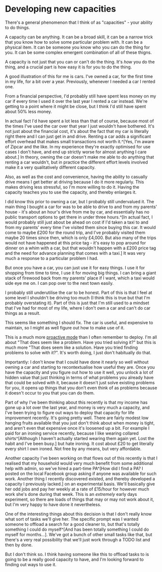 # Developing new capacities

There's a general phenomenon that I think of as "capacities" - your ability to do things.

A capacity can be anything. It can be a broad skill, it can be a narrow trick that you know how to solve some particular problem with. It can be a physical item. It can be someone you know who you can do the thing for you. It can be some complex emergent combination of all of these thigns.

A capacity is not just that you can or can't do the thing. It's *how* you do the thing, and a crucial part is how easy it is for you to do the thing.

A good illustration of this for me is cars. I've owned a car, for the first time in my life, for a bit over a year. Previously, whenever I needed a car I rented one.

From a financial perspective, I'd probably still have spent less money on my car if every time I used it over the last year I rented a car instead. We're getting to a point where it might be close, but I think I'd still have spent about 50% less money.

In actual fact I'd have spent a lot less than that of course, because most of the times I've used the car over that year I just wouldn't have bothered. It's not just about the financial cost, it's about the fact that my car is literally right there and I can just get in and drive. Renting a car adds a significant effort overhead that makes small transactions not worth it.^[Yes, I'm aware of Zipcar and the like. In my experience they're exactly optimised for use cases I don't have, and end up strictly worse for almost anything I care about.]
In theory, owning the car doesn't make me able to do anything that renting a car wouldn't, but in practice the different effort levels involved make it a very qualitatively different capacity.

Also, as well as the cost and convenience, having the ability to casually drive means I get better at driving because I do it more regularly. This makes driving less stressful, so I'm more willing to do it. Having the capacity teaches you to use the capacity, and thereby enlarges it.

I did know this prior to owning a car, but I probably still undervalued it. The main thing I bought a car for was to be able to drive to and from my parents' house - it's about an hour's drive from me by car, and essentially has no public transport options to get there in under three hours.^[In actual fact, I would probably still just about be ahead on cost if I'd taken a taxi to and from my parents' every time I've visited them since buying this car. It would come to maybe £200 for the round trip, and I've probably visited them maybe 20 times since then, which is only £4,000. But also many of the trips would not have happened at this price tag - it's easy to pop around for dinner on a whim with a car, but that wouldn't happen with a £200 price tag and the need for advance planning that comes with a taxi.] It was very much a response to a particular problem I had.

But once you have a car, you can just use it for easy things. I use it for shopping from time to time, I use it for moving big things. I can bring a giant stack of firewood back from my parents' place if I want, which a taxi would side eye me on. I can pop over to the next town easily.

I probably still underutilise the car to be honest. Part of this is that I feel at some level I shouldn't be driving too much (I think this is true but that I'm probably overstating it). Part of this is just that I'm still used to a mindset that I've had for most of my life, where I don't own a car and can't do car things as a result.

This seems like something I should fix. The car is useful, and expensive to maintain, so I might as well figure out how to make use of it.

This is a much more [proactive mode](https://drmaciver.substack.com/p/why-is-it-hard-to-choose-what-to) than I often remember to deploy. I'm all about "That does seem like a problem. Have you tried solving it?" but this is much more "That does seem like a solution. Have you tried finding problems to solve with it?". It's worth doing, I just don't habitually do that.

Importantly: I don't know that I could have done it nearly so well without owning a car and starting to recontextualise how useful they are. Once you have the capacity and you figure out how to use it well, you unlock a lot of hidden value that just thinking in terms of what problems you already have that could be solved with it, because it doesn't just solve existing problems for you, it opens up things that you don't even think of as problems because it doesn't occur to you that you can do them.

Part of why I've been thinking about this recently is that my income has gone up a lot over the last year, and money is very much a capacity, and I've been trying to figure out ways to deploy that capacity for life improvement recently. It's going pretty well. There are fairly modest low hanging fruits available that you just don't think about when money is tight, and aren't even that expensive once it's loosened up a bit. For example I paid for an ironing service recently, because I like wearing collared shirts^[Although I haven't actually started wearing them again yet. Lost the habit and I've been busy.] but hate ironing. It cost about £20 to get literally every shirt I own ironed. Not free by any means, but very affordable.

Another capacity I've been working on that flows out of this recently is that I realised that my household would very much benefit from some additional help with admin, so we've hired a part-time PA^[How did I find a PA? I posted on the local Facebook group asking if anyone was available for such work. Another thing I recently discovered existed, and thereby developed a capacity I previously lacked.] on an experimental basis. We'll basically give her odd jobs and pay her weekly at a rate of £15/hour for however much work she's done during that week. This is an *extremely* early days experiment, so there are loads of things that may or may not work about it, but I'm very happy to have done it nevertheless.

One of the interesting things about this decision is that I don't really know what sort of tasks we'll give her. The specific prompt was I wanted someone to offload a search for a good cleaner to, but that's totally something I could do myself^[And has been totally something I could do myself for months...]. We've got a bunch of other small tasks like that, but there's a very real possibility that we'll just work through a TODO list and then by done.

But I don't think so. I think having someone like this to offload tasks to is going to be a really good capacity to have, and I'm looking forward to finding out ways to use it.
